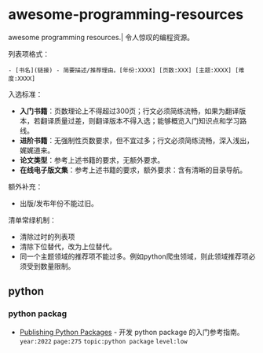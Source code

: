 # awesome-programming-resources
awesome programming resources.| 令人惊叹的编程资源。

列表项格式：
```
- [书名](链接) - 简要描述/推荐理由。[年份:XXXX] [页数:XXX] [主题:XXXX] [难度:XXXX]
```

入选标准：
- **入门书籍**：页数理论上不得超过300页；行文必须简练流畅，如果为翻译版本，若翻译质量过差，则翻译版本不得入选；能够概览入门知识点和学习路线。
- **进阶书籍**：无强制性页数要求，但不宜过多；行文必须简练流畅，深入浅出，娓娓道来。
- **论文类型**：参考上述书籍的要求，无额外要求。
- **在线电子版文集**：参考上述书籍的要求，额外要求：含有清晰的目录导航。

额外补充：
- 出版/发布年份不能过旧。

清单常绿机制：
- 清除过时的列表项
- 清除下位替代，改为上位替代。
- 同一个主题领域的推荐项不能过多。例如python爬虫领域，则此领域推荐项必须受到数量限制。

## python
### python packag
- [Publishing Python Packages](https://book.douban.com/subject/35662780/) - 开发 python package 的入门参考指南。`year:2022` `page:275` `topic:python package` `level:low`
